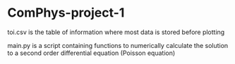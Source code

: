 # ComPhys-project-1

toi.csv is the table of information where most data is stored before plotting


main.py is a script containing functions to numerically calculate the solution to a second order differential equation (Poisson equation)
